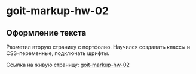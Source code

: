 # goit-markup-hw-02

## Оформление текста

Разметил вторую страницу с портфолио. Научился создавать классы и СSS-переменные, подключать шрифты.

Ссылка на живую страницу: [goit-markup-hw-02](https://maslyakov.github.io/goit-markup-hw-02/)
